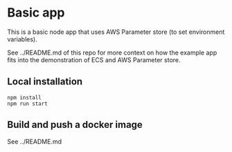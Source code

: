 # Basic app

This is a basic node app that uses AWS Parameter store (to set environment variables).

See ../README.md of this repo for more context on how the example app fits into the demonstration of ECS and AWS Parameter store.

## Local installation

```
npm install
npm run start
```

## Build and push a docker image

See ../README.md
